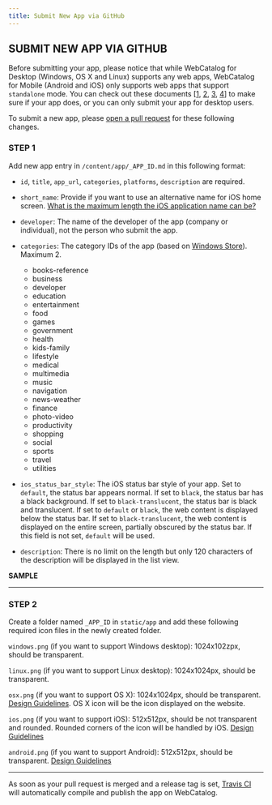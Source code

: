 ```yaml
---
title: Submit New App via GitHub
---
```


## SUBMIT NEW APP VIA GITHUB

Before submitting your app, please notice that while WebCatalog for Desktop (Windows, OS X and Linux) supports any web apps, WebCatalog for Mobile (Android and iOS) only supports web apps that support `standalone` mode. You can check out these documents [[1](https://en.wikipedia.org/wiki/Single-page_application), [2](https://gist.github.com/irae/1042167), [3](https://developer.mozilla.org/en/docs/Mozilla/Mobile/Viewport_meta_tag), [4](https://developer.apple.com/library/iad/documentation/iPhone/Conceptual/SafariJSDatabaseGuide/OfflineApplicationCache/OfflineApplicationCache.html)] to make sure if your app does, or you can only submit your app for desktop users.

To submit a new app, please [open a pull request](https://help.github.com/categories/collaborating-on-projects-using-pull-requests/) for these following changes.


### STEP 1
Add new app entry in `/content/app/_APP_ID.md` in this following format:

<script src="https://gist.github.com/quanglam2807/a0197a93f2c96e7dc576.js"></script>

- `id`, `title`, `app_url`, `categories`, `platforms`, `description` are required.

- `short_name`: Provide if you want to use an alternative name for iOS home screen. [What is the maximum length the iOS application name can be?](https://stackoverflow.com/questions/6094954/what-is-the-maximum-length-the-ipad-application-name-can-be)

- `developer`: The name of the developer of the app (company or individual), not the person who submit the app.

- `categories`: The category IDs of the app (based on [Windows Store](https://msdn.microsoft.com/en-us/library/windows/apps/mt148528.aspx)). Maximum 2.

    - books-reference
    - business
    - developer
    - education
    - entertainment
    - food  
    - games
    - government
    - health
    - kids-family
    - lifestyle
    - medical   
    - multimedia
    - music
    - navigation
    - news-weather
    - finance   
    - photo-video
    - productivity
    - shopping  
    - social
    - sports
    - travel
    - utilities

- `ios_status_bar_style`: The iOS status bar style of your app. Set to `default`, the status bar appears normal. If set to `black`, the status bar has a black background. If set to `black-translucent`, the status bar is black and translucent. If set to `default` or `black`, the web content is displayed below the status bar. If set to `black-translucent`, the web content is displayed on the entire screen, partially obscured by the status bar. If this field is not set, `default` will be used.

- `description`: There is no limit on the length but only 120 characters of the description will be displayed in the list view.

**SAMPLE**
<script src="https://gist.github.com/quanglam2807/b8a2d3ba621b68a506e7.js"></script>

---

### STEP 2
Create a folder named `_APP_ID` in `static/app` and add these following required icon files in the newly created folder.

`windows.png` (if you want to support Windows desktop): 1024x102zpx, should be transparent.

`linux.png` (if you want to support Linux desktop): 1024x1024px, should be transparent.

`osx.png` (if you want to support OS X): 1024x1024px, should be transparent. [Design Guidelines](https://developer.apple.com/library/mac/documentation/UserExperience/Conceptual/OSXHIGuidelines/IconsGraphics.html#//apple_ref/doc/uid/20000957-CH14-SW1). OS X icon will be the icon displayed on the website.

`ios.png` (if you want to support iOS): 512x512px, should be not transparent and rounded. Rounded corners of the icon will be handled by iOS. [Design Guidelines](https://developer.apple.com/library/ios/documentation/UserExperience/Conceptual/MobileHIG/IconMatrix.html)

`android.png` (if you want to support Android): 512x512px, should be transparent. [Design Guidelines](https://www.google.com/design/spec/style/icons.html)

---

As soon as your pull request is merged and a release tag is set, [Travis CI](https://travis-ci.org) will automatically compile and publish the app on WebCatalog.
